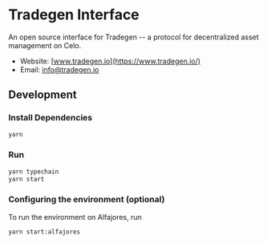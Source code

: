 # Tradegen Interface

An open source interface for Tradegen -- a protocol for decentralized asset management on Celo.

- Website: [www.tradegen.io](https://www.tradegen.io/)
- Email: [info@tradegen.io](mailto:info@tradegen.io)

## Development

### Install Dependencies

```bash
yarn
```

### Run

```bash
yarn typechain
yarn start
```

### Configuring the environment (optional)

To run the environment on Alfajores, run

```bash
yarn start:alfajores
```
